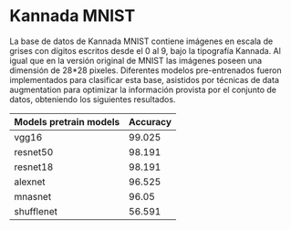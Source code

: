 # Kannada MNIST

La base de datos de Kannada MNIST contiene imágenes en escala de grises con dígitos escritos desde el 0 al 9, bajo la tipografía Kannada. Al igual que en la versión original de MNIST las imágenes poseen una dimensión de 28*28 pixeles. Diferentes modelos pre-entrenados fueron implementados para clasificar esta base, asistidos por técnicas de data augmentation para optimizar la información provista por el conjunto de datos, obteniendo los siguientes resultados.

| Models pretrain models | Accuracy |
|------------------------|----------|
| vgg16                  | 99.025   |
| resnet50               | 98.191   |
| resnet18               | 98.191   |
| alexnet                | 96.525   |
| mnasnet                | 96.05    |
| shufflenet             | 56.591   |